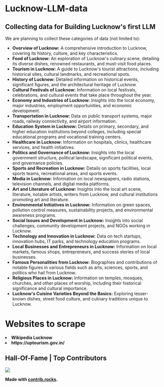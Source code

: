 <h1>Lucknow-LLM-data</h1>

## Collecting data for Building Lucknow's first LLM

We are planning to collect these categories of data (not limited to):</p>

<ul>

  <li><strong>Overview of Lucknow:</strong> A comprehensive introduction to Lucknow, covering its history, culture, and key characteristics.</li>
  <li><strong>Food of Lucknow:</strong> An exploration of Lucknow's culinary scene, detailing its diverse dishes, renowned restaurants, and must-visit food places.</li>
  <li><strong>Tourism in Lucknow:</strong> A guide to Lucknow's tourist attractions, including historical sites, cultural landmarks, and recreational spots.</li>
  
  <li><strong>History of Lucknow:</strong> Detailed information on historical events, significant figures, and the architectural heritage of Lucknow.</li>

  <li><strong>Cultural Festivals of Lucknow:</strong> Information on local festivals, celebrations, and cultural events that take place throughout the year.</li>

  <li><strong>Economy and Industries of Lucknow:</strong> Insights into the local economy, major industries, employment opportunities, and economic development.</li>

  <li><strong>Transportation in Lucknow:</strong> Data on public transport systems, major roads, railway connectivity, and airport information.</li>

  <li><strong>Education System in Lucknow:</strong> Details on primary, secondary, and higher education institutions beyond colleges, including special educational programs and vocational training centers.</li>

  <li><strong>Healthcare in Lucknow:</strong> Information on hospitals, clinics, healthcare services, and health initiatives.</li>

  <li><strong>Politics and Governance of Lucknow:</strong> Insights into the local government structure, political landscape, significant political events, and governance policies.</li>

  <li><strong>Sports and Recreation in Lucknow:</strong> Details on sports facilities, local sports teams, recreational areas, and sports events.</li>

  <li><strong>Media in Lucknow:</strong> Information on local newspapers, radio stations, television channels, and digital media platforms.</li>

  <li><strong>Art and Literature of Lucknow:</strong> Insights into the local art scene, literature, notable artists, writers from Lucknow, and cultural institutions promoting art and literature.</li>

  <li><strong>Environmental Initiatives in Lucknow:</strong> Information on green spaces, pollution control measures, sustainability projects, and environmental awareness programs.</li>

  <li><strong>Social Issues and Development in Lucknow:</strong> Insights into social challenges, community development projects, and NGOs working in Lucknow.</li>

  <li><strong>Technology and Innovation in Lucknow:</strong> Data on tech startups, innovation hubs, IT parks, and technology education programs.</li>

  <li><strong>Local Businesses and Entrepreneurs in Lucknow:</strong> Information on local markets, famous shops, entrepreneurs, and success stories of local businesses.</li>

  <li><strong>Famous Personalities from Lucknow:</strong> Biographies and contributions of notable figures in various fields such as arts, sciences, sports, and politics who hail from Lucknow.</li>

  <li><strong>Religious Places in Lucknow:</strong> Information on temples, mosques, churches, and other places of worship, including their historical significance and cultural importance.</li>

  <li><strong>Lucknow's Cuisine Varieties Beyond the Basics:</strong> Exploring lesser-known dishes, street food culture, and culinary traditions unique to Lucknow.</li>
</ul>



# Websites to scrape

<li><strong>Wikipedia Lucknow</li>
<li><strong>https://uptourism.gov.in/</li>


## Hall-Of-Fame | Top Contributors

<a href="https://github.com/LucknowAI/Lucknow-LLM-data/graphs/contributors">
  <img src="https://contrib.rocks/image?repo=LucknowAI/Lucknow-LLM-data" />
</a>

Made with [contrib.rocks](https://contrib.rocks).
